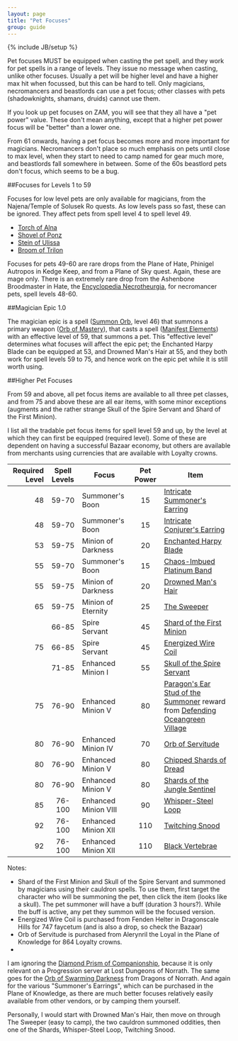 ```yaml
---
layout: page
title: "Pet Focuses"
group: guide
---
```

{% include JB/setup %}

Pet focuses MUST be equipped when casting the pet spell, and they work for pet spells in a range of levels.  They issue no message when casting, unlike other focuses.  Usually a pet will be higher level and have a higher max hit when focussed, but this can be hard to tell.  Only magicians, necromancers and beastlords can use a pet focus; other classes with pets (shadowknights, shamans, druids) cannot use them.

If you look up pet focuses on ZAM, you will see that they all have a "pet power" value.  These don't mean anything, except that a higher pet power focus will be "better" than a lower one.

From 61 onwards, having a pet focus becomes more and more important for magicians.  Necromancers don't place so much emphasis on pets until close to max level, when they start to need to camp named for gear much more, and beastlords fall somewhere in between.  Some of the 60s beastlord pets don't focus, which seems to be a bug.

##Focuses for Levels 1 to 59

Focuses for low level pets are only available for magicians, from the Najena/Temple of Solusek Ro quests.  As low levels pass so fast, these can be ignored.  They affect pets from spell level 4 to spell level 49.

- [Torch of Alna](http://everquest.allakhazam.com/db/item.html?item=65)
- [Shovel of Ponz](http://everquest.allakhazam.com/db/item.html?item=64)
- [Stein of Ulissa](http://everquest.allakhazam.com/db/item.html?item=66)
- [Broom of Trilon](http://everquest.allakhazam.com/db/item.html?item=63)

Focuses for pets 49-60 are rare drops from the Plane of Hate, Phinigel Autropos in Kedge Keep, and from a Plane of Sky quest.  Again, these are mage only.  There is an extremely rare drop from the Ashenbone Broodmaster in Hate, the [Encyclopedia Necrotheurgia](http://everquest.allakhazam.com/db/item.html?item=2288), for necromancer pets, spell levels 48-60.

##Magician Epic 1.0

The magician epic is a spell ([Summon Orb](http://everquest.allakhazam.com/db/item.html?item=9294), level 46) that summons a primary weapon ([Orb of Mastery](http://everquest.allakhazam.com/db/item.html?item=3750)), that casts a spell ([Manifest Elements](http://everquest.allakhazam.com/db/spell.html?spell=1936)) with an effective level of 59, that summons a pet.  This "effective level" determines what focuses will affect the epic pet; the Enchanted Harpy Blade can be equipped at 53, and Drowned Man's Hair at 55, and they both work for spell levels 59 to 75, and hence work on the epic pet while it is still worth using.

##Higher Pet Focuses

From 59 and above, all pet focus items are available to all three pet classes, and from 75 and above these are all ear items, with some minor exceptions (augments and the rather strange Skull of the Spire Servant and Shard of the First Minion).

I list all the tradable pet focus items for spell level 59 and up, by the level at which they can first be equipped (required level).  Some of these are dependent on having a successful Bazaar economy, but others are available from merchants using currencies that are available with Loyalty crowns.


| Required Level|Spell Levels|Focus|Pet Power|Item|
|-:|:-:|-|:-:|-|
|48|59-70|Summoner's Boon|15|[Intricate Summoner's Earring](http://everquest.allakhazam.com/db/item.html?item=83971)|
|48|59-70|Summoner's Boon|15|[Intricate Conjurer's Earring](http://everquest.allakhazam.com/db/item.html?item=104096)|
|53|59-75|Minion of Darkness|20|[Enchanted Harpy Blade](http://everquest.allakhazam.com/db/item.html?item=54393)|
|55|59-70|Summoner's Boon|15|[Chaos-Imbued Platinum Band](http://everquest.allakhazam.com/db/item.html?item=36517)|
|55|59-75|Minion of Darkness|20|[Drowned Man's Hair](http://everquest.allakhazam.com/db/item.html?item=65859)|
|65|59-75|Minion of Eternity|25|[The Sweeper](http://everquest.allakhazam.com/db/item.html?item=65902)|
| |66-85|Spire Servant|45|[Shard of the First Minion](http://everquest.allakhazam.com/db/item.html?item=72353)|
|75|66-85|Spire Servant|45|[Energized Wire Coil](http://everquest.allakhazam.com/db/item.html?item=71042)|
| |71-85|Enhanced Minion I|55|[Skull of the Spire Servant](http://everquest.allakhazam.com/db/item.html?item=79378)|
|75|76-90|Enhanced Minion V|80|[Paragon's Ear Stud of the Summoner](http://everquest.allakhazam.com/db/item.html?item=114343) reward from [Defending Oceangreen Village](http://everquest.allakhazam.com/db/quest.html?quest=5630)|
|80|76-90|Enhanced Minion IV|70|[Orb of Servitude](http://everquest.allakhazam.com/db/item.html?item=89908)|
|80|76-90|Enhanced Minion V|80|[Chipped Shards of Dread](http://everquest.allakhazam.com/db/item.html?item=91932)|
|80|76-90|Enhanced Minion V|80|[Shards of the Jungle Sentinel](http://everquest.allakhazam.com/db/item.html?item=93306)|
|85|76-100|Enhanced Minion VIII|90|[Whisper-Steel Loop](http://everquest.allakhazam.com/db/item.html?item=100918)|
|92|76-100|Enhanced Minion XII|110|[Twitching Snood](http://everquest.allakhazam.com/db/item.html?item=108474)|
|92|76-100|Enhanced Minion XII|110|[Black Vertebrae](http://everquest.allakhazam.com/db/item.html?item=108256)|

Notes:

- Shard of the First Minion and Skull of the Spire Servant and summoned by magicians using their cauldron spells.  To use them, first target the character who will be summoning the pet, then click the item (looks like a skull).  The pet summoner will have a buff (duration 3 hours?).  While the buff is active, any pet they summon will be the focused version.
- Energized Wire Coil is purchased from Fenden Helter in Dragonscale Hills for 747 faycetum (and is also a drop, so check the Bazaar)
- Orb of Servitude is purchased from Alerynril the Loyal in the Plane of Knowledge for 864 Loyalty crowns.
- 

I am ignoring the [Diamond Prism of Companionship](http://everquest.allakhazam.com/db/item.html?item=23480), because it is only relevant on a Progression server at Lost Dungeons of Norrath.  The same goes for the [Orb of Swarming Darkness](http://everquest.allakhazam.com/db/item.html?item=36665) from Dragons of Norrath.  And again for the various "Summoner's Earrings", which can be purchased in the Plane of Knowledge, as there are much better focuses relatively easily available from other vendors, or by camping them yourself.

Personally, I would start with Drowned Man's Hair, then move on through The Sweeper (easy to camp), the two cauldron summoned oddities, then one of the Shards, Whisper-Steel Loop, Twitching Snood.
